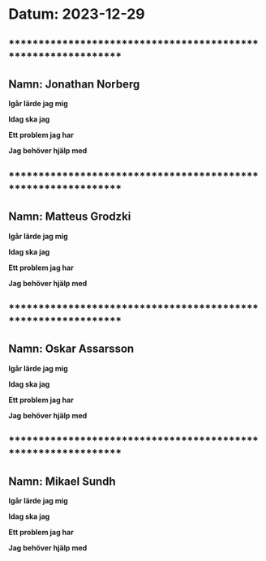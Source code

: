 # Datum: 2023-12-29

## ************************************************************* ##
## Namn: Jonathan Norberg
**Igår lärde jag mig** 

**Idag ska jag** 

**Ett problem jag har** 

**Jag behöver hjälp med** 
    

## ************************************************************* ##
## Namn: Matteus Grodzki
**Igår lärde jag mig** 

**Idag ska jag** 

**Ett problem jag har** 

**Jag behöver hjälp med** 


## ************************************************************* ##
## Namn: Oskar Assarsson
**Igår lärde jag mig** 

**Idag ska jag** 

**Ett problem jag har** 

**Jag behöver hjälp med** 


## ************************************************************* ##
## Namn: Mikael Sundh
**Igår lärde jag mig** 

**Idag ska jag** 

**Ett problem jag har** 

**Jag behöver hjälp med** 
